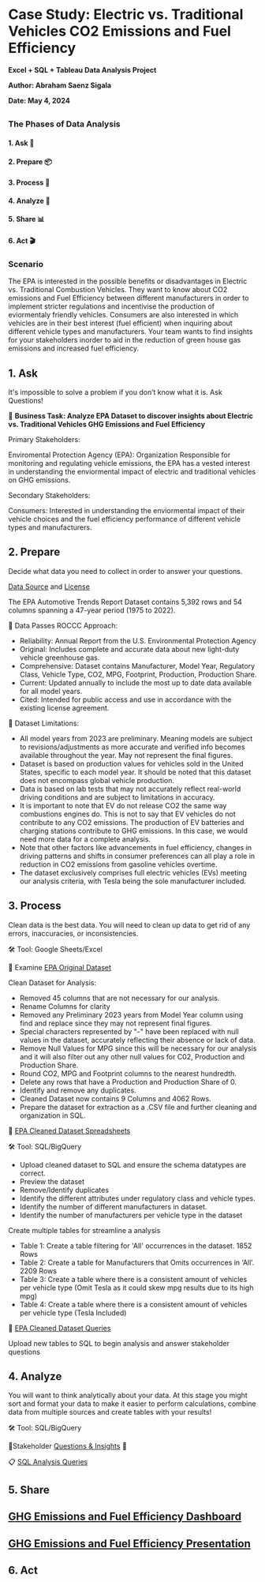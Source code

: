 # Case Study: Electric vs. Traditional Vehicles CO2 Emissions and Fuel Efficiency 
**Excel + SQL + Tableau Data Analysis Project**

**Author: Abraham Saenz Sigala**

**Date: May 4, 2024**

##

### The Phases of Data Analysis

#### 1. Ask :thought_balloon:

#### 2. Prepare :package:

#### 3. Process :soap:

#### 4. Analyze :test_tube:

#### 5. Share :bar_chart:

#### 6. Act :clapper:

### Scenario

The EPA is interested in the possible benefits or disadvantages in Electric vs. Traditional Combustion Vehicles. They want to know about CO2 emissions and Fuel Efficiency between different manufacturers in order to implement stricter regulations and incentivise the production of eviormentaly friendly vehicles. Consumers are also interested in which vehicles are in their best interest (fuel efficient) when inquiring about different vehicle types and manufacturers. Your team wants to find insights for your stakeholders inorder to aid in the reduction of green house gas emissions and increased fuel efficiency. 

## 1. Ask

It's impossible to solve a problem if you don’t know what it is. Ask Questions!

:flashlight: **Business Task: Analyze EPA Dataset to discover insights about Electric vs. Traditional Vehicles GHG Emissions and Fuel Efficiency**

Primary Stakeholders: 

Enviromental Protection Agency (EPA): Organization Responsible for monitoring and regulating vehicle emissions, the EPA has a vested interest in understanding the enviormental impact of electric and traditional vehicles on GHG emissions.

Secondary Stakeholders: 

Consumers: Interested in understanding the enviormental impact of their vehicle choices and the fuel efficiency performance of different vehicle types and manufacturers. 

## 2. Prepare

Decide what data you need to collect in order to answer your questions. 

[Data Source](https://catalog.data.gov/dataset/the-epa-automotive-trends-report-greenhouse-gas-emissions-fuel-economy-and-technology-sinc) and [License](https://edg.epa.gov/EPA_Data_License.html)

The EPA Automotive Trends Report Dataset contains 5,392 rows and 54 columns spanning a 47-year period (1975 to 2022).

:pencil: Data Passes ROCCC Approach:

- Reliability: Annual Report from the U.S. Environmental Protection Agency
- Original:  Includes complete and accurate data about new light-duty vehicle greenhouse gas. 
- Comprehensive: Dataset contains Manufacturer, Model Year, Regulatory Class, Vehicle Type, CO2, MPG, Footprint, Production, Production Share.
- Current: Updated annually to include the most up to date data available for all model years.
- Cited: Intended for public access and use in accordance with the existing license agreement.

:construction: Dataset Limitations:

- All model years from 2023 are preliminary. Meaning models are subject to revisions/adjustments as more accurate and verified info becomes available throughout the year. May not represent the final figures. 
- Dataset is based on production values for vehicles sold in the United States, specific to each model year. It should be noted that this dataset does not encompass global vehicle production. 
- Data is based on lab tests that may not accurately reflect real-world driving conditions and are subject to limitations in accuracy. 
- It is important to note that EV do not release CO2 the same way combustions engines do. This is not to say that EV vehicles do not contribute to any CO2 emissions. The production of EV batteries and charging stations contribute to GHG emissions. In this case, we would need more data for a complete analysis. 
- Note that other factors like advancements in fuel efficiency, changes in driving patterns and shifts in consumer preferences can all play a role in reduction in CO2 emissions from gasoline vehicles overtime.
- The dataset exclusively comprises full electric vehicles (EVs) meeting our analysis criteria, with Tesla being the sole manufacturer included.

## 3. Process

Clean data is the best data. You will need to clean up data to get rid of any errors, inaccuracies, or inconsistencies.

:hammer_and_wrench: Tool: Google Sheets/Excel

:microscope: Examine [EPA Original Dataset](https://docs.google.com/spreadsheets/d/1rBMlYg6ZQNN2H0o_i8nSKf-ulyKhAjj6asA3752hdHk/edit?usp=sharing)

Clean Dataset for Analysis:

- Removed 45 columns that are not necessary for our analysis.
- Rename Columns for clarity
- Removed any Preliminary 2023 years from Model Year column using find and replace since they may not represent final figures.
- Special characters represented by "-" have been replaced with null values in the dataset, accurately reflecting their absence or lack of data. 
- Remove Null Values for MPG since this will be necessary for our analysis and it will also filter out any other null values for C02, Production and Production Share. 
- Round CO2, MPG and Footprint columns to the nearest hundredth. 
- Delete any rows that have a Production and Production Share of 0. 
- Identify and remove any duplicates. 
- Cleaned Dataset now contains 9 Columns and 4062 Rows. 
- Prepare the dataset for extraction as a .CSV file and further cleaning and organization in SQL.

:soap: [EPA Cleaned Dataset Spreadsheets](https://docs.google.com/spreadsheets/d/1jSmtlchz_qp5gazKbNC2RV0mAZywj1FEzzAAMoDOwew/edit?usp=sharing)

:hammer_and_wrench: Tool: SQL/BigQuery 

- Upload cleaned dataset to SQL and ensure the schema datatypes are correct.
- Preview the dataset
- Remove/Identify duplicates 
- Identify the different attributes under regulatory class and vehicle types.
- Identify the number of different manufacturers in dataset.
- Identify the number of manufacturers per vehicle type in the dataset

Create multiple tables for streamline a analysis

- Table 1: Create a table filtering for 'All' occurrences in the dataset. 1852 Rows
- Table 2: Create a table for Manufacturers that Omits occurrences in ‘All’. 2209 Rows
- Table 3: Create a table where there is a consistent amount of vehicles per vehicle type (Omit Tesla as it could skew mpg results due to its high mpg)
- Table 4: Create a table where there is a consistent amount of vehicles per vehicle type (Tesla Included)

:soap: [EPA Cleaned Dataset Queries](https://console.cloud.google.com/bigquery?sq=1014993859659:78a48edfd2e5460a8af6d2d12f389c08)

Upload new tables to SQL to begin analysis and answer stakeholder questions

## 4. Analyze

You will want to think analytically about your data. At this stage you might sort and
format your data to make it easier to perform calculations, combine data from multiple sources and create tables with your results!

🛠️ Tool: SQL/BigQuery

:thought_balloon:Stakeholder [Questions & Insights](https://docs.google.com/document/d/1z5CaZsdc3m0OF7ZITtQj7U5aHOXBLCo3BekDtYmRfoI/edit?usp=sharing) :test_tube:


:clipboard: [SQL Analysis Queries](https://console.cloud.google.com/bigquery?sq=1014993859659:fafeb3ae28c348089362e444d2faf415)


## 5. Share

## [GHG Emissions and Fuel Efficiency Dashboard](https://shorturl.at/FGO59)




## [GHG Emissions and Fuel Efficiency Presentation](https://shorturl.at/vwTV3)


## 6. Act
